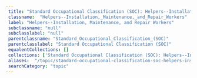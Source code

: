 ```yaml
--- 
 title: "Standard Occupational Classification (SOC): Helpers--Installation, Maintenance, and Repair Workers" 
 classname:  "Helpers--Installation,_Maintenance,_and_Repair_Workers" 
 label: "Helpers--Installation, Maintenance, and Repair Workers" 
 subclassname: "null" 
 subclasslabel: "null" 
 parentclassname: "Standard_Occupational_Classification_(SOC)" 
 parentclasslabel: "Standard Occupational Classification (SOC)" 
 equalentCollections: [] 
 collections: ['Standard Occupational Classification (SOC): Helpers--Installation, Maintenance, and Repair Workers']
 aliases:  "/topic/standard-occupational-classification-soc-helpers-installation-maintenance-and-repair-workers"  
 searchCategory: "topic" 
---
```

